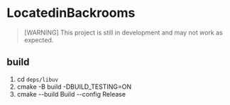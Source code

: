 # LocatedinBackrooms

> [WARNING]
> This project is still in development and may not work as expected.

## build

1. cd `deps/libuv`
2. cmake -B build -DBUILD_TESTING=ON
3. cmake --build Build --config Release